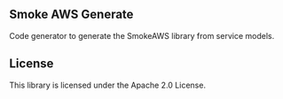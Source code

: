 ## Smoke AWS Generate

Code generator to generate the SmokeAWS library from service models.

## License

This library is licensed under the Apache 2.0 License. 
